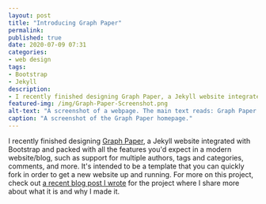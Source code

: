 ```yaml
---
layout: post
title: "Introducing Graph Paper"
permalink:
published: true
date: 2020-07-09 07:31
categories:
- web design
tags:
- Bootstrap
- Jekyll
description:
- I recently finished designing Graph Paper, a Jekyll website integrated with Bootstrap and packed with all the features you'd expect in a modern website/blog.
featured-img: /img/Graph-Paper-Screenshot.png
alt-text: "A screenshot of a webpage. The main text reads: Graph Paper. If you want Jekyll plus Bootstrap, start here."
caption: "A screenshot of the Graph Paper homepage."
---
```


I recently finished designing [Graph Paper](https://graphpaper.cncoulter.com/), a Jekyll website integrated with Bootstrap and packed with all the features you'd expect in a modern website/blog, such as support for multiple authors, tags and categories, comments, and more. It's intended to be a template that you can quickly fork in order to get a new website up and running. For more on this project, check out [a recent blog post I wrote](https://graphpaper.cncoulter.com/2020/05/30/Welcome-to-Graph-Paper/) for the project where I share more about what it is and why I made it.
